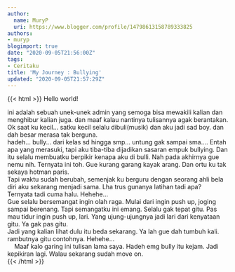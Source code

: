 ```yaml
---
author:
  name: MuryP
  uri: https://www.blogger.com/profile/14798613158789333825
authors:
- muryp
blogimport: true
date: "2020-09-05T21:56:00Z"
tags:
- Ceritaku
title: 'My Journey : Bullying'
updated: "2020-09-05T21:57:29Z"
---
```


 {{< html >}} 
Hello world!<div>ini adalah sebuah unek-unek admin yang semoga bisa mewakili kalian dan menghibur kalian juga. dan maaf kalau nantinya tulisannya agak berantakan.</div><div>Ok saat ku kecil... satku kecil selalu dibuli(musik) dan aku jadi sad boy. dan dah besar merasa tak berguna.</div><div>hadeh... bully... dari kelas sd hingga smp... untung gak sampai sma.... Entah apa yang merasuki, tapi aku tiba-tiba dijadikan sasaran empuk bullying. Dan itu selalu membuatku berpikir kenapa aku di bulli. Nah pada akhirnya gue nemu nih. Ternyata ini toh. Gue kurang garang kayak arang. Dan ortu ku tak sekaya hotman paris.&nbsp;</div><div>Tapi waktu sudah berubah, semenjak ku berguru dengan seorang ahli bela diri aku sekarang menjadi sama. Lha trus gunanya latihan tadi apa? Ternyata tadi cuma halu. Hehehe...</div><div>Gue selalu bersemangat ingin olah raga. Mulai dari ingin push up, joging sampai berenang. Tapi semangatku ini emang. Selalu gak tepat gitu. Pas mau tidur ingin push up, lari. Yang ujung-ujungnya jadi lari dari kenyataan gitu. Ya gak pas gitu.&nbsp;</div><div>Jadi yang kalian lihat dulu itu beda sekarang. Ya lah gue dah tumbuh kali. rambutnya gitu contohnya. Hehehe...</div><div>&nbsp; &nbsp; Maaf kalo garing ini tulisan lama saya. Hadeh emg bully itu kejam. Jadi kepikiran lagi. Walau sekarang sudah move on.</div>
{{< /html >}}
